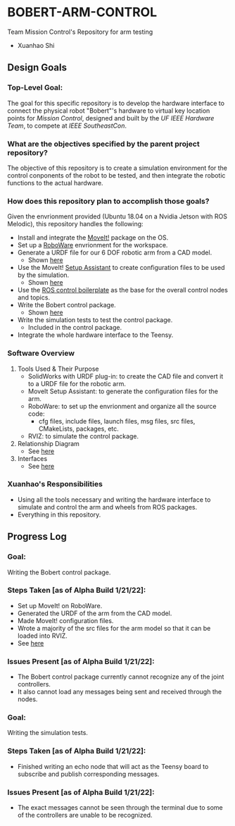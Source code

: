 # BOBERT-ARM-CONTROL
Team Mission Control's Repository for arm testing
- Xuanhao Shi

## Design Goals
### Top-Level Goal:
The goal for this specific repository is to develop the hardware interface to connect the physical robot "Bobert"'s hardware to virtual key location points
for *Mission Control*, designed and built by the *UF IEEE Hardware Team*, to compete at *IEEE SoutheastCon*.

### What are the objectives specified by the parent project repository?
The objective of this repository is to create a simulation environment for the control conponents of the robot to be tested,
and then integrate the robotic functions to the actual hardware.

### How does this repository plan to accomplish those goals?
Given the envrionment provided (Ubuntu 18.04 on a Nvidia Jetson with ROS Melodic), this repository handles the following:
- Install and integrate the [MoveIt!](http://docs.ros.org/en/melodic/api/moveit_tutorials/html/doc/getting_started/getting_started.html) package on the OS.
- Set up a [RoboWare](https://github.com/TonyRobotics/RoboWare) envrionment for the workspace.
- Generate a URDF file for our 6 DOF robotic arm from a CAD model.
  - Shown [here](./src/BobertLimits)
- Use the MoveIt! [Setup Assistant](http://docs.ros.org/en/melodic/api/moveit_tutorials/html/doc/setup_assistant/setup_assistant_tutorial.html) to create configuration files to be used by the simulation.
  - Shown [here](./src/bobert_moveit_config)
- Use the [ROS control boilerplate](http://wiki.ros.org/ros_control_boilerplate) as the base for the overall control nodes and topics.
- Write the Bobert control package.
  - Shown [here](./src/bobert_control)
- Write the simulation tests to test the control package.
  - Included in the control package.
- Integrate the whole hardware interface to the Teensy.
 

### Software Overview
1. Tools Used & Their Purpose
   - SolidWorks with URDF plug-in: to create the CAD file and convert it to a URDF file for the robotic arm.
   - MoveIt Setup Assistant: to generate the configuration files for the arm.
   - RoboWare: to set up the envrionment and organize all the source code:
      - cfg files, include files, launch files, msg files, src files, CMakeLists, packages, etc.
   - RVIZ: to simulate the control package.
2. Relationship Diagram
   - See [here](https://drive.google.com/file/d/1DbsKaMfpr8qT6v7UN-TFkli0K3jzfaP3/view?usp=sharing)
3. Interfaces
   - See [here](https://drive.google.com/file/d/1lojEnnw9Ap1IzZ4uBlDvkBp3bLHRttGS/view?usp=sharing)

### Xuanhao's Responsibilities
  - Using all the tools necessary and writing the hardware interface to simulate and control the arm and wheels from ROS packages.
  - Everything in this repository.


## Progress Log
### Goal:
Writing the Bobert control package.
### Steps Taken [as of Alpha Build 1/21/22]:
- Set up MoveIt! on RoboWare.
- Generated the URDF of the arm from the CAD model.
- Made MoveIt! configuration files.
- Wrote a majority of the src files for the arm model so that it can be loaded into RVIZ.
- See [here](https://drive.google.com/file/d/1r5v7SpiCPZid2jlV856fBVjpEdzBG8-B/view?usp=sharing)

### Issues Present [as of Alpha Build 1/21/22]:
- The Bobert control package currently cannot recognize any of the joint controllers.
- It also cannot load any messages being sent and received through the nodes.


### Goal:
Writing the simulation tests.
### Steps Taken [as of Alpha Build 1/21/22]:
- Finished writing an echo node that will act as the Teensy board to subscribe and publish corresponding messages.

### Issues Present [as of Alpha Build 1/21/22]:
- The exact messages cannot be seen through the terminal due to some of the controllers are unable to be recognized.
